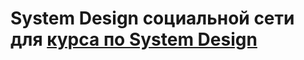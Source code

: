 # System Design социальной сети для [курса по System Design](https://balun.courses/courses/system_design)